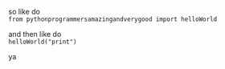 so like do  
`from pythonprogrammersamazingandverygood import helloWorld`  
  
and then like do  
`helloWorld("print")`  
  
ya